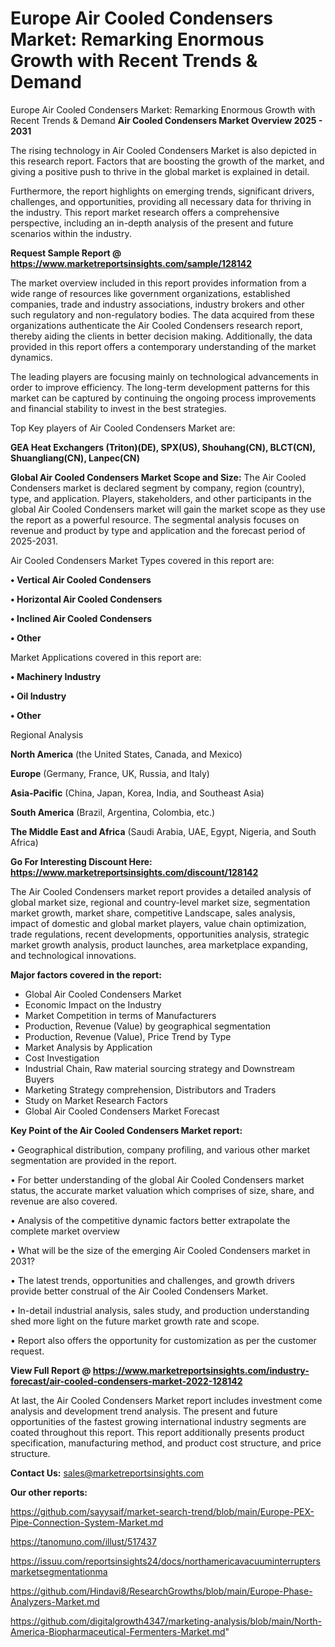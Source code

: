 # Europe Air Cooled Condensers Market: Remarking Enormous Growth with Recent Trends & Demand
Europe Air Cooled Condensers Market: Remarking Enormous Growth with Recent Trends & Demand
<Strong> Air Cooled Condensers Market Overview 2025 - 2031</strong>

The rising technology in Air Cooled Condensers Market is also depicted in this research report. Factors that are boosting the growth of the market, and giving a positive push to thrive in the global market is explained in detail.

Furthermore, the report highlights on emerging trends, significant drivers, challenges, and opportunities, providing all necessary data for thriving in the industry. This report market research offers a comprehensive perspective, including an in-depth analysis of the present and future scenarios within the industry.

<strong>Request Sample Report @ <a href=https://www.marketreportsinsights.com/sample/128142>https://www.marketreportsinsights.com/sample/128142</a></strong>

The market overview included in this report provides information from a wide range of resources like government organizations, established companies, trade and industry associations, industry brokers and other such regulatory and non-regulatory bodies. The data acquired from these organizations authenticate the Air Cooled Condensers research report, thereby aiding the clients in better decision making. Additionally, the data provided in this report offers a contemporary understanding of the market dynamics.

The leading players are focusing mainly on technological advancements in order to improve efficiency. The long-term development patterns for this market can be captured by continuing the ongoing process improvements and financial stability to invest in the best strategies.

Top Key players of Air Cooled Condensers Market are:

<strong>GEA Heat Exchangers (Triton)(DE), SPX(US), Shouhang(CN), BLCT(CN), Shuangliang(CN), Lanpec(CN)</strong>

<strong><b>Global Air Cooled Condensers Market Scope and Size:</b></strong>
The Air Cooled Condensers market is declared segment by company, region (country), type, and application. Players, stakeholders, and other participants in the global Air Cooled Condensers market will gain the market scope as they use the report as a powerful resource. The segmental analysis focuses on revenue and product by type and application and the forecast period of 2025-2031.

Air Cooled Condensers Market Types covered in this report are:

<strong>• Vertical Air Cooled Condensers

• Horizontal Air Cooled Condensers

• Inclined Air Cooled Condensers

• Other</strong>

Market Applications covered in this report are:

<strong>• Machinery Industry

• Oil Industry

• Other</strong> 

Regional Analysis

<strong>North America</strong> (the United States, Canada, and Mexico)

<strong>Europe</strong> (Germany, France, UK, Russia, and Italy)

<strong>Asia-Pacific</strong> (China, Japan, Korea, India, and Southeast Asia)

<strong>South America</strong> (Brazil, Argentina, Colombia, etc.)

<strong>The Middle East and Africa</strong> (Saudi Arabia, UAE, Egypt, Nigeria, and South Africa)

<strong>Go For Interesting Discount Here: <a href=https://www.marketreportsinsights.com/discount/128142>https://www.marketreportsinsights.com/discount/128142</a></strong>

The Air Cooled Condensers market report provides a detailed analysis of global market size, regional and country-level market size, segmentation market growth, market share, competitive Landscape, sales analysis, impact of domestic and global market players, value chain optimization, trade regulations, recent developments, opportunities analysis, strategic market growth analysis, product launches, area marketplace expanding, and technological innovations.

<strong><b>Major factors covered in the report:</b></strong>
<ul>
  <li>Global Air Cooled Condensers Market </li>
  <li>Economic Impact on the Industry</li>
  <li>Market Competition in terms of Manufacturers</li>
  <li>Production, Revenue (Value) by geographical segmentation</li>
  <li>Production, Revenue (Value), Price Trend by Type</li>
  <li>Market Analysis by Application</li>
  <li>Cost Investigation</li>
  <li>Industrial Chain, Raw material sourcing strategy and Downstream Buyers</li>
  <li>Marketing Strategy comprehension, Distributors and Traders</li>
  <li>Study on Market Research Factors</li>
  <li>Global Air Cooled Condensers Market Forecast</li>
</ul>

<strong><b>Key Point of the Air Cooled Condensers Market report:</b></strong>

• Geographical distribution, company profiling, and various other market segmentation are provided in the report.

• For better understanding of the global Air Cooled Condensers market status, the accurate market valuation which comprises of size, share, and revenue are also covered.

• Analysis of the competitive dynamic factors better extrapolate the complete market overview

• What will be the size of the emerging Air Cooled Condensers market in 2031?

• The latest trends, opportunities and challenges, and growth drivers provide better construal of the Air Cooled Condensers Market.

• In-detail industrial analysis, sales study, and production understanding shed more light on the future market growth rate and scope.

• Report also offers the opportunity for customization as per the customer request.

<strong><b>View Full Report @ <a href=https://www.marketreportsinsights.com/industry-forecast/air-cooled-condensers-market-2022-128142>https://www.marketreportsinsights.com/industry-forecast/air-cooled-condensers-market-2022-128142</a></b></strong>


At last, the Air Cooled Condensers Market report includes investment come analysis and development trend analysis. The present and future opportunities of the fastest growing international industry segments are coated throughout this report. This report additionally presents product specification, manufacturing method, and product cost structure, and price structure.

<strong>Contact Us:</strong>
sales@marketreportsinsights.com

<strong>Our other reports:</strong>

<a href=https://github.com/sayysaif/market-search-trend/blob/main/Europe-PEX-Pipe-Connection-System-Market.md>https://github.com/sayysaif/market-search-trend/blob/main/Europe-PEX-Pipe-Connection-System-Market.md</a>

<a href=https://tanomuno.com/illust/517437>https://tanomuno.com/illust/517437</a>

<a href=https://issuu.com/reportsinsights24/docs/northamericavacuuminterruptersmarketsegmentationma>https://issuu.com/reportsinsights24/docs/northamericavacuuminterruptersmarketsegmentationma</a>

<a href=https://github.com/Hindavi8/ResearchGrowths/blob/main/Europe-Phase-Analyzers-Market.md>https://github.com/Hindavi8/ResearchGrowths/blob/main/Europe-Phase-Analyzers-Market.md</a>

<a href=https://github.com/digitalgrowth4347/marketing-analysis/blob/main/North-America-Biopharmaceutical-Fermenters-Market.md>https://github.com/digitalgrowth4347/marketing-analysis/blob/main/North-America-Biopharmaceutical-Fermenters-Market.md</a>"
